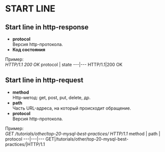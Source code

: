 # START LINE

## Start line in http-response
- __protocol__  
Версия http-протокола.
- __Код состояния__

Пример:  
_HTTP/1.1 200 OK_
protocol | state
---|---
HTTP/1.1|200 OK

## Start line in http-request
- __method__  
Http-метод: get, post, put, delete, др.
- __path__  
Часть URL-адреса, на который происходит обращение.
- __protocol__  
Версия http-протокола.

Пример:  
_GET	/tutorials/other/top-20-mysql-best-practices/	HTTP/1.1_
method | path | protocol
---|---|---
GET|/tutorials/other/top-20-mysql-best-practices/|HTTP/1.1